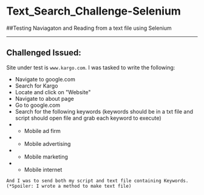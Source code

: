 # Text_Search_Challenge-Selenium

##Testing Naviagaton and Reading from a text file using Selenium

---

## Challenged Issued:

Site under test is `www.kargo.com`.  I was tasked to write the following:

* Navigate to google.com
* Search for Kargo
* Locate and click on "Website"
* Navigate to about page
* Go to google.com
* Search for the following keywords (keywords should be in a txt file and script should open file and grab each keyword to execute)
*    - Mobile ad firm
*    - Mobile advertising
*    - Mobile marketing
*    - Mobile internet

    And I was to send both my script and text file containing Keywords.  (*Spoiler: I wrote a method to make text file)
